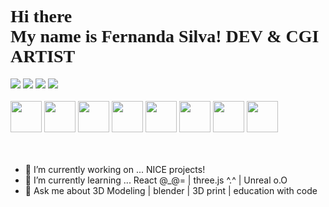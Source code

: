 <h1 style="font-family:montserrat;">Hi there 👋 <br>
My name is Fernanda Silva! DEV & CGI ARTIST</h1>

<div>
<a href=https://www.tiktok.com/@fernandafefs target="_blank"><img src="https://img.shields.io/badge/TikTok-000000?style=for-the-badge&logo=tiktok&logoColor=white"></a>
<a href=https://www.youtube.com/channel/UC5q8l8UNHIrxEze5ZC8gLsA target="_blank"><img src="https://img.shields.io/badge/YouTube-FF0000?style=for-the-badge&logo=youtube&logoColor=white"></a>
<a href=https://www.instagram.com/fefs.art/ target="_blank"><img src="https://img.shields.io/badge/Instagram-E4405F?style=for-the-badge&logo=instagram&logoColor=white"></a>
<a href=https://www.linkedin.com/in/fefs/ target="_blank"><img src="https://img.shields.io/badge/LinkedIn-0077B5?style=for-the-badge&logo=linkedin&logoColor=white"></a>
</div>
<br>

<div>
<picture><img src="https://cdn.jsdelivr.net/gh/devicons/devicon/icons/html5/html5-plain.svg" width="50px" height="50px"  /></picture>
<picture><img src="https://cdn.jsdelivr.net/gh/devicons/devicon/icons/css3/css3-plain.svg" width="50px" height="50px" /></picture>
<picture><img src="https://cdn.jsdelivr.net/gh/devicons/devicon/icons/javascript/javascript-plain.svg" width="50px" height="50px" /></picture>
<picture><img src="https://cdn.jsdelivr.net/gh/devicons/devicon/icons/react/react-original.svg" width="50px" height="50px" /></picture></picture>
<picture><img src="https://cdn.jsdelivr.net/gh/devicons/devicon/icons/java/java-original.svg" width="50px" height="50px" /></picture>
<picture><img src="https://cdn.jsdelivr.net/gh/devicons/devicon/icons/spring/spring-original.svg" width="50px" height="50px" /></picture>
<picture><img src="https://cdn.jsdelivr.net/gh/devicons/devicon/icons/mysql/mysql-original.svg" width="50px" height="50px" /></picture>
<picture><img src="https://cdn.jsdelivr.net/gh/devicons/devicon/icons/blender/blender-original.svg" width="50px" height="50px" /></picture>
</div>

<br>
<br>

- 🔭 I’m currently working on ... NICE projects!
- 🌱 I’m currently learning ... React @_@= | three.js ^.^ | Unreal o.O
- 💬 Ask me about 3D Modeling | blender | 3D print | education with code



